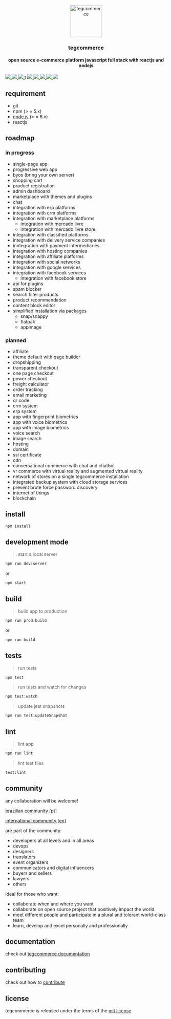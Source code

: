 <p align="center">
    <a href="https://tegcommerce.org/">
    <img src="https://github.com/tegcommerce/tegcommerce-website/blob/master/public/teg.png" alt="tegcommerce" width="100" height="100">
  </a>
</p>
<h3 align="center">tegcommerce</h3>
<h4 align="center">open source e-commerce platform javascript full stack with reactjs and nodejs</h4>

<div class="badges-holder">
  </a>  
  <a href="https://t.me/tegcommerce">
		<img src="https://img.shields.io/badge/community-telegram-blue.svg">
	</a>  
  <a href="https://github.com/tegcommerce/tegcommerce/blob/master/LICENSE">
		<img src="https://img.shields.io/badge/license-MIT-%23373737.svg">
	</a>
  <a href="https://github.com/tegcommerce/tegcommerce/search?l=javascript">
  	<img src="https://img.shields.io/github/languages/top/tegcommerce/tegcommerce.svg">
	</a>t
  <a href="https://github.com/tegcommerce/tegcommerce/commits/master">
		<img src="https://img.shields.io/github/last-commit/tegcommerce/tegcommerce.svg">
	</a>
  <a href="https://github.com/tegcommerce/tegcommerce/issues">
  	<img src="https://img.shields.io/github/issues-closed/tegcommerce/tegcommerce.svg">
	</a>
  <a href="https://github.com/tegcommerce/tegcommerce/pulls">
  	<img src="https://img.shields.io/github/issues-pr-closed/tegcommerce/tegcommerce.svg">
	</a>
  <a href="https://github.com/tegcommerce/tegcommerce/graphs/contributors">
  	<img src="https://img.shields.io/github/contributors/tegcommerce/tegcommerce.svg">
	</a>
  <a href="https://tegcommerce.org/">
  	<img src="https://img.shields.io/website/https/tegcommerce.org.svg">
	</a>
  </div>
  
## requirement
* git
* npm (> = 5.x)
* [node.js](https://nodejs.org/en/) (> = 8.x)
* reactjs

## roadmap

### in progress
* single-page app
* progressive web app
* byos (bring your own server)
* shopping cart
* product registration
* admin dashboard
* marketplace with themes and plugins
* chat
* integration with erp platforms
* integration with crm platforms
* integration with marketplace platforms
  * integration with mercado livre
  * integration with mercado livre store
* integration with classified platforms
* integration with delivery service companies
* inntegration with payment intermediaries
* integration with hosting companies
* integration with affiliate platforms
* integration with social networks
* integration with google services
* integration with facebook services
  * integration with facebook store
* api for plugins
* spam blocker
* search filter products
* product recommendation
* content block editor
* simplified installation via packages
  * snap/snappy
  * flatpak
  * appimage

### planned
* affiliate
* theme default with page builder
* dropshipping
* transparent checkout
* one page checkout
* power checkout
* freight calculator
* order tracking
* email marketing
* qr code
* crm system
* erp system
* app with fingerprint biometrics
* app with voice biometrics
* app with image biometrics
* voice search
* image search
* hosting
* domain
* ssl certificate
* cdn
* conversational commerce with chat and chatbot
* vr commerce with virtual reality and augmented virtual reality
* network of stores on a single tegcommerce installation
* integrated backup system with cloud storage services
* prevent brute force password discovery
* internet of things
* blockchain

## install

```bash
npm install
```

## development mode

> start a local server

```bash
npm run dev:server
```

or

```bash
npm start
```

## build

> build app to production

```bash
npm run prod:build
```

or

```bash
npm run build
```

## tests

> run tests

```bash
npm test
```

> run tests and watch for changes

```bash
npm test:watch
```

> update jest snapshots

```bash
npm run test:updateSnapshot
```

## lint

> lint app

```bash
npm run lint
```

> lint test files

```bash
test:lint
```

## community

any collaboration will be welcome!

[brazilian community [pt]](https://t.me/tegcommerce)

[international community [en]](https://t.me/tegcommerce_en)

are part of the community:
* developers at all levels and in all areas
* devops
* designers
* translators
* event organizers
* communicators and digital influencers
* buyers and sellers
* lawyers
* others

ideal for those who want:

* collaborate when and where you want
* collaborate on open source project that positively impact the world
* meet different people and participate in a plural and tolerant world-class team
* learn, develop and excel personally and professionally

## documentation
check out [tegcommerce documentation](https://github.com/tegcommerce/tegcommerce-documentation)

## contributing
check out how to [contribute](https://github.com/tegcommerce/tegcommerce-contributing)

## license
tegcommerce is released under the terms of the [mit license](https://opensource.org/licenses/MIT)
